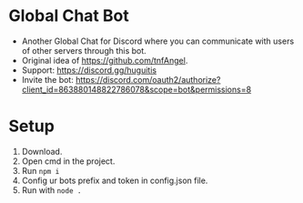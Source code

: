 # Global Chat Bot
- Another Global Chat for Discord where you can communicate with users of other servers through this bot.
- Original idea of https://github.com/tnfAngel.
- Support: https://discord.gg/huguitis
- Invite the bot: https://discord.com/oauth2/authorize?client_id=863880148822786078&scope=bot&permissions=8

# Setup
1. Download.
2. Open cmd in the project.
3. Run ```npm i```
4. Config ur bots prefix and token in config.json file.
5. Run with ```node .```
